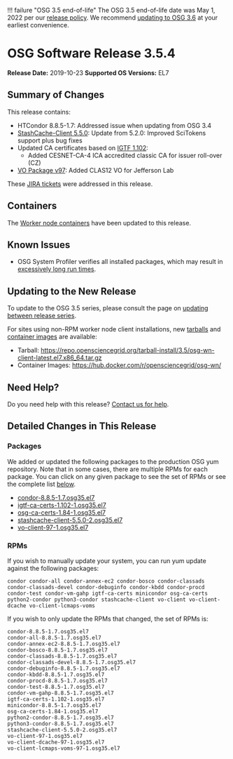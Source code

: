 !!! failure "OSG 3.5 end-of-life"
    The OSG 3.5 end-of-life date was May 1, 2022 per our
    [release policy](https://opensciencegrid.org/technology/policy/release-series/).
    We recommend
    [updating to OSG 3.6](../updating-to-osg-36.md)
    at your earliest convenience.

OSG Software Release 3.5.4
===========================

**Release Date:** 2019-10-23
**Supported OS Versions:** EL7

Summary of Changes
------------------

This release contains:

-   HTCondor 8.8.5-1.7: Addressed issue when updating from OSG 3.4
-   [StashCache-Client 5.5.0](https://github.com/opensciencegrid/StashCache/releases): Update from 5.2.0: Improved SciTokens support plus bug fixes
-   Updated CA certificates based on [IGTF 1.102](http://dist.eugridpma.info/distribution/igtf/current/CHANGES):
    -   Added CESNET-CA-4 ICA accredited classic CA for issuer roll-over (CZ)
-   [VO Package v97](https://github.com/opensciencegrid/osg-vo-config/releases/tag/release-97): Added CLAS12 VO for Jefferson Lab

These
[JIRA tickets](https://jira.opensciencegrid.org/issues/?jql=project%20%3D%20SOFTWARE%20AND%20fixVersion%20%3D%203.5.4%20ORDER%20BY%20priority%20DESC%2C%20key%20DESC)
were addressed in this release.

Containers
----------

The [Worker node containers](../../worker-node/using-wn-containers.md) have been updated to this release.

Known Issues
------------

- OSG System Profiler verifies all installed packages, which may result in
[excessively long run times](https://opensciencegrid.atlassian.net/browse/SOFTWARE-3804).


Updating to the New Release
---------------------------

To update to the OSG 3.5 series, please consult the page on
[updating between release series](../updating-to-osg-35.md).

For sites using non-RPM worker node client installations, new [tarballs](../../worker-node/install-wn-tarball.md) and
[container images](../../worker-node/using-wn-containers.md) are available:

- Tarball: <https://repo.opensciencegrid.org/tarball-install/3.5/osg-wn-client-latest.el7.x86_64.tar.gz>
- Container Images: <https://hub.docker.com/r/opensciencegrid/osg-wn/>

Need Help?
----------

Do you need help with this release? [Contact us for help](../../common/help.md).

Detailed Changes in This Release
--------------------------------

### Packages

We added or updated the following packages to the production OSG yum repository.
Note that in some cases, there are multiple RPMs for each package.
You can click on any given package to see the set of RPMs or see the complete list [below](#rpms).

-   [condor-8.8.5-1.7.osg35.el7](https://koji.chtc.wisc.edu/koji/search?match=glob&type=build&terms=condor-8.8.5-1.7.osg35.el7)
-   [igtf-ca-certs-1.102-1.osg35.el7](https://koji.chtc.wisc.edu/koji/search?match=glob&type=build&terms=igtf-ca-certs-1.102-1.osg35.el7)
-   [osg-ca-certs-1.84-1.osg35.el7](https://koji.chtc.wisc.edu/koji/search?match=glob&type=build&terms=osg-ca-certs-1.84-1.osg35.el7)
-   [stashcache-client-5.5.0-2.osg35.el7](https://koji.chtc.wisc.edu/koji/search?match=glob&type=build&terms=stashcache-client-5.5.0-2.osg35.el7)
-   [vo-client-97-1.osg35.el7](https://koji.chtc.wisc.edu/koji/search?match=glob&type=build&terms=vo-client-97-1.osg35.el7)

### RPMs

If you wish to manually update your system, you can run yum update against the following packages:

    condor condor-all condor-annex-ec2 condor-bosco condor-classads condor-classads-devel condor-debuginfo condor-kbdd condor-procd condor-test condor-vm-gahp igtf-ca-certs minicondor osg-ca-certs python2-condor python3-condor stashcache-client vo-client vo-client-dcache vo-client-lcmaps-voms

If you wish to only update the RPMs that changed, the set of RPMs is:

``` file
condor-8.8.5-1.7.osg35.el7
condor-all-8.8.5-1.7.osg35.el7
condor-annex-ec2-8.8.5-1.7.osg35.el7
condor-bosco-8.8.5-1.7.osg35.el7
condor-classads-8.8.5-1.7.osg35.el7
condor-classads-devel-8.8.5-1.7.osg35.el7
condor-debuginfo-8.8.5-1.7.osg35.el7
condor-kbdd-8.8.5-1.7.osg35.el7
condor-procd-8.8.5-1.7.osg35.el7
condor-test-8.8.5-1.7.osg35.el7
condor-vm-gahp-8.8.5-1.7.osg35.el7
igtf-ca-certs-1.102-1.osg35.el7
minicondor-8.8.5-1.7.osg35.el7
osg-ca-certs-1.84-1.osg35.el7
python2-condor-8.8.5-1.7.osg35.el7
python3-condor-8.8.5-1.7.osg35.el7
stashcache-client-5.5.0-2.osg35.el7
vo-client-97-1.osg35.el7
vo-client-dcache-97-1.osg35.el7
vo-client-lcmaps-voms-97-1.osg35.el7
```
